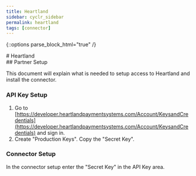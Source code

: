 ```yaml
---
title: Heartland
sidebar: cyclr_sidebar
permalink: heartland
tags: [connector]
---
```

{::options parse_block_html="true" /}
<section class="card">
# Heartland


</section>
<section class="card">
## Partner Setup

This document will explain what is needed to setup access to Heartland and install the connector.

### API Key Setup

1. Go to [https://developer.heartlandpaymentsystems.com/Account/KeysandCredentials](https://developer.heartlandpaymentsystems.com/Account/KeysandCredentials) and sign in.
2. Create "Production Keys". Copy the "Secret Key".

### Connector Setup ### 
In the connector setup enter the "Secret Key" in the API Key area.
</section>
